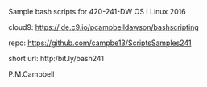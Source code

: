 Sample bash scripts for 420-241-DW OS I Linux 2016  


cloud9: https://ide.c9.io/pcampbelldawson/bashscripting

repo: https://github.com/campbe13/ScriptsSamples241

short url: http:/bit.ly/bash241

P.M.Campbell

